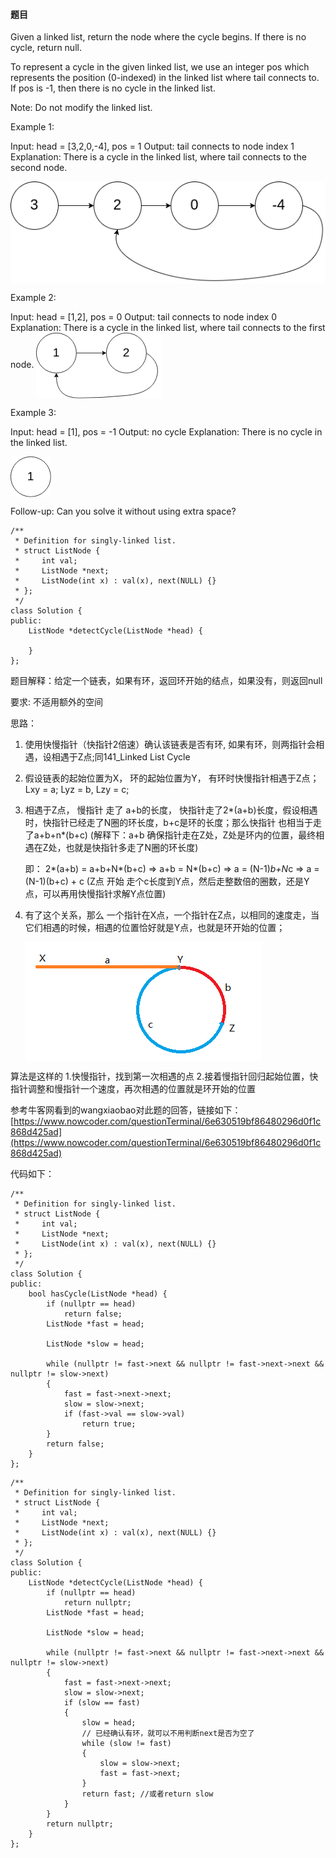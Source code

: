 #### 题目

Given a linked list, return the node where the cycle begins. If there is no cycle, return null.

To represent a cycle in the given linked list, we use an integer pos which represents the position (0-indexed) in the linked list where tail connects to. If pos is -1, then there is no cycle in the linked list.

Note: Do not modify the linked list.

Example 1:

Input: head = [3,2,0,-4], pos = 1
Output: tail connects to node index 1
Explanation: There is a cycle in the linked list, where tail connects to the second node.

<img src="./png/circularlinkedlist_test1.png" alt="" align=center>

Example 2:

Input: head = [1,2], pos = 0
Output: tail connects to node index 0
Explanation: There is a cycle in the linked list, where tail connects to the first node.
<img src="./png/circularlinkedlist_test2.png" alt="" align=center>

Example 3:

Input: head = [1], pos = -1
Output: no cycle
Explanation: There is no cycle in the linked list.

<img src="./png/circularlinkedlist_test3.png" alt="" align=center>

Follow-up:
Can you solve it without using extra space?

```
/**
 * Definition for singly-linked list.
 * struct ListNode {
 *     int val;
 *     ListNode *next;
 *     ListNode(int x) : val(x), next(NULL) {}
 * };
 */
class Solution {
public:
    ListNode *detectCycle(ListNode *head) {
        
    }
};
```


题目解释：给定一个链表，如果有环，返回环开始的结点，如果没有，则返回null

要求: 不适用额外的空间


思路：

1. 使用快慢指针（快指针2倍速）确认该链表是否有环, 如果有环，则两指针会相遇，设相遇于Z点;同141_Linked List Cycle
2. 假设链表的起始位置为X， 环的起始位置为Y， 有环时快慢指针相遇于Z点；Lxy = a; Lyz = b, Lzy = c;
3. 相遇于Z点， 慢指针 走了 a+b的长度， 快指针走了2*(a+b)长度，假设相遇时，快指针已经走了N圈的环长度，b+c是环的长度；那么快指针 也相当于走了a+b+n*(b+c)  (解释下：a+b 确保指针走在Z处，Z处是环内的位置，最终相遇在Z处，也就是快指针多走了N圈的环长度)

	即： 2*(a+b) = a+b+N*(b+c)  => a+b = N*(b+c) => a = (N-1)*b+N*c
=> a = (N-1)(b+c) + c   (Z点 开始 走个c长度到Y点，然后走整数倍的圈数，还是Y点，可以再用快慢指针求解Y点位置)

4. 有了这个关系，那么 一个指针在X点，一个指针在Z点，以相同的速度走，当它们相遇的时候，相遇的位置恰好就是Y点，也就是环开始的位置；

	<img src="./png/cycle.jpg" alt="" align=center>

算法是这样的
1.快慢指针，找到第一次相遇的点
2.接着慢指针回归起始位置，快指针调整和慢指针一个速度，再次相遇的位置就是环开始的位置

参考牛客网看到的wangxiaobao对此题的回答，链接如下：
[https://www.nowcoder.com/questionTerminal/6e630519bf86480296d0f1c868d425ad](https://www.nowcoder.com/questionTerminal/6e630519bf86480296d0f1c868d425ad)


代码如下：

```
/**
 * Definition for singly-linked list.
 * struct ListNode {
 *     int val;
 *     ListNode *next;
 *     ListNode(int x) : val(x), next(NULL) {}
 * };
 */
class Solution {
public:
    bool hasCycle(ListNode *head) {
        if (nullptr == head)
			return false;
		ListNode *fast = head;

		ListNode *slow = head;

		while (nullptr != fast->next && nullptr != fast->next->next && nullptr != slow->next)
		{
			fast = fast->next->next;
			slow = slow->next;
			if (fast->val == slow->val)
				return true;
		}
		return false;
	}
};
```
```
/**
 * Definition for singly-linked list.
 * struct ListNode {
 *     int val;
 *     ListNode *next;
 *     ListNode(int x) : val(x), next(NULL) {}
 * };
 */
class Solution {
public:
    ListNode *detectCycle(ListNode *head) {
        if (nullptr == head)
			return nullptr;
		ListNode *fast = head;

		ListNode *slow = head;

		while (nullptr != fast->next && nullptr != fast->next->next && nullptr != slow->next)
		{
			fast = fast->next->next;
			slow = slow->next;
			if (slow == fast)
			{
				slow = head;
				// 已经确认有环，就可以不用判断next是否为空了
				while (slow != fast)
				{
					slow = slow->next;
					fast = fast->next;
				}
				return fast; //或者return slow
			}
		}
		return nullptr;
    }
};
```